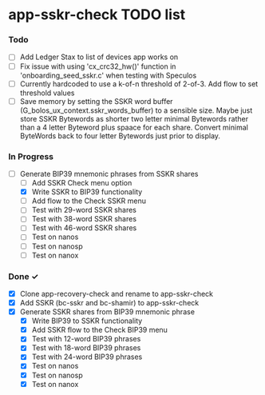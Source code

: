 # app-sskr-check TODO list

### Todo

- [ ] Add Ledger Stax to list of devices app works on
- [ ] Fix issue with using 'cx_crc32_hw()' function in 'onboarding_seed_sskr.c' when testing with Speculos
- [ ] Currently hardcoded to use a k-of-n threshold of 2-of-3. Add flow to set threshold values
- [ ] Save memory by setting the SSKR word buffer (G_bolos_ux_context.sskr_words_buffer) to a sensible size. Maybe just store SSKR Bytewords as shorter two letter minimal Bytewords rather than a 4 letter Byteword plus spaace for each share. Convert minimal ByteWords back to four letter Bytewords just prior to display.

### In Progress

- [ ] Generate BIP39 mnemonic phrases from SSKR shares
  - [ ] Add SSKR Check menu option
  - [x] Write SSKR to BIP39 functionality
  - [ ] Add flow to the Check SSKR menu
  - [ ] Test with 29-word SSKR shares
  - [ ] Test with 38-word SSKR shares
  - [ ] Test with 46-word SSKR shares
  - [ ] Test on nanos
  - [ ] Test on nanosp
  - [ ] Test on nanox

### Done ✓

- [x] Clone app-recovery-check and rename to app-sskr-check
- [x] Add SSKR (bc-sskr and bc-shamir) to app-sskr-check
- [x] Generate SSKR shares from BIP39 mnemonic phrase
  - [x] Write BIP39 to SSKR functionality
  - [x] Add SSKR flow to the Check BIP39 menu
  - [x] Test with 12-word BIP39 phrases
  - [x] Test with 18-word BIP39 phrases
  - [x] Test with 24-word BIP39 phrases
  - [x] Test on nanos
  - [x] Test on nanosp
  - [x] Test on nanox
